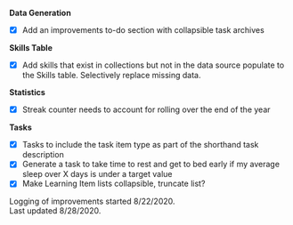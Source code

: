 **Data Generation**
- [x] Add an improvements to-do section with collapsible task archives

**Skills Table**
- [x] Add skills that exist in collections but not in the data source populate to the Skills table. Selectively replace missing data.

**Statistics**
- [x] Streak counter needs to account for rolling over the end of the year

**Tasks**
- [x] Tasks to include the task item type as part of the shorthand task description
- [x] Generate a task to take time to rest and get to bed early if my average sleep over X days is under a target value
- [x] Make Learning Item lists collapsible, truncate list?

Logging of improvements started 8/22/2020.  
Last updated 8/28/2020.